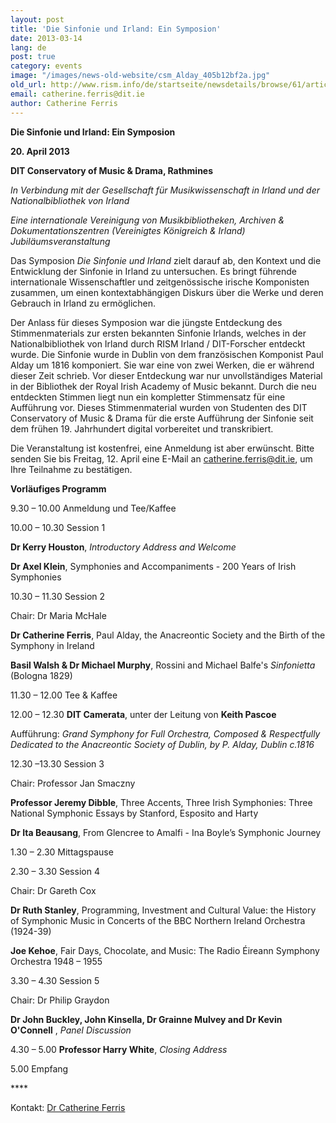 ```yaml
---
layout: post
title: 'Die Sinfonie und Irland: Ein Symposion'
date: 2013-03-14
lang: de
post: true
category: events
image: "/images/news-old-website/csm_Alday_405b12bf2a.jpg"
old_url: http://www.rism.info/de/startseite/newsdetails/browse/61/article/64/the-symphony-and-ireland-a-symposium.html
email: catherine.ferris@dit.ie
author: Catherine Ferris
---
```


**Die Sinfonie und Irland: Ein Symposion**

**20. April 2013**

**DIT Conservatory of Music & Drama, Rathmines**

_In Verbindung mit der Gesellschaft für Musikwissenschaft in Irland und der Nationalbibliothek von Irland_

_Eine internationale Vereinigung von Musikbibliotheken, Archiven & Dokumentationszentren (Vereinigtes Königreich & Irland) Jubiläumsveranstaltung_

Das Symposion _Die Sinfonie und Irland_ zielt darauf ab, den Kontext und die Entwicklung der Sinfonie in Irland zu untersuchen. Es bringt führende internationale Wissenschaftler und zeitgenössische irische Komponisten zusammen, um einen kontextabhängigen Diskurs über die Werke und deren Gebrauch in Irland zu ermöglichen.

Der Anlass für dieses Symposion war die jüngste Entdeckung des Stimmenmaterials zur ersten bekannten Sinfonie Irlands, welches in der Nationalbibliothek von Irland durch RISM Irland / DIT-Forscher entdeckt wurde. Die Sinfonie wurde in Dublin von dem französischen Komponist Paul Alday um 1816 komponiert. Sie war eine von zwei Werken, die er während dieser Zeit schrieb. Vor dieser Entdeckung war nur unvollständiges Material in der Bibliothek der Royal Irish Academy of Music bekannt. Durch die neu entdeckten Stimmen liegt nun ein kompletter Stimmensatz für eine Aufführung vor. Dieses Stimmenmaterial wurden von Studenten des DIT Conservatory of Music & Drama für die erste Aufführung der Sinfonie seit dem frühen 19. Jahrhundert digital vorbereitet und transkribiert.

Die Veranstaltung ist kostenfrei, eine Anmeldung ist aber erwünscht. Bitte senden Sie bis Freitag, 12. April eine E-Mail an [catherine.ferris@dit.ie](mailto:catherine.ferris@dit.ie), um Ihre Teilnahme zu bestätigen.

**Vorläufiges Programm**

9.30 – 10.00 Anmeldung und Tee/Kaffee

10.00 – 10.30 Session 1

**Dr Kerry Houston**, _Introductory Address and Welcome_

**Dr Axel Klein**, Symphonies and Accompaniments - 200 Years of Irish Symphonies

10.30 – 11.30 Session 2

Chair: Dr Maria McHale

**Dr Catherine Ferris**, Paul Alday, the Anacreontic Society and the Birth of the Symphony in Ireland

**Basil Walsh & Dr Michael Murphy**, Rossini and Michael Balfe's _Sinfonietta_ (Bologna 1829)

11.30 – 12.00 Tee & Kaffee

12.00 – 12.30 **DIT Camerata**, unter der Leitung von **Keith Pascoe**

Aufführung: _Grand Symphony for Full Orchestra, Composed & Respectfully Dedicated to the Anacreontic Society of Dublin, by P. Alday, Dublin c.1816_

12.30 –13.30 Session 3

Chair: Professor Jan Smaczny

**Professor Jeremy Dibble**, Three Accents, Three Irish Symphonies: Three National Symphonic Essays by Stanford, Esposito and Harty

**Dr Ita Beausang**, From Glencree to Amalfi - Ina Boyle’s Symphonic Journey

1.30 – 2.30 Mittagspause

2.30 – 3.30 Session 4

Chair: Dr Gareth Cox

**Dr Ruth Stanley**, Programming, Investment and Cultural Value: the History of Symphonic Music in Concerts of the BBC Northern Ireland Orchestra (1924-39)

**Joe Kehoe**, Fair Days, Chocolate, and Music: The Radio Éireann Symphony Orchestra 1948 – 1955

3.30 – 4.30 Session 5

Chair: Dr Philip Graydon

**Dr John Buckley, John Kinsella, Dr Grainne Mulvey and Dr Kevin O'Connell** , _Panel Discussion_

4.30 – 5.00 **Professor Harry White**, _Closing Address_

5.00 Empfang

\*\*\*\*

Kontakt: [Dr Catherine Ferris](mailto:catherine.ferris@dit.ie)
